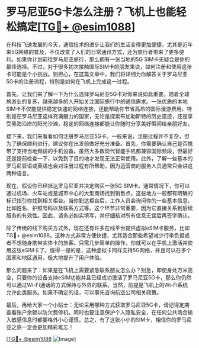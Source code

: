 # 罗马尼亚5G卡怎么注册？飞机上也能轻松搞定[[TG💪+ @esim1088](https://t.me/s/esim1088)]

在科技飞速发展的今天，通信技术的进步让我们的生活变得更加便捷。尤其是近年来5G网络的普及，不仅改变了人们的日常通讯方式，还为旅行者带来了更多便利。如果你计划前往罗马尼亚旅行，那么拥有一张当地的5G SIM卡无疑会是你的最佳选择。不过，对于很多初次接触国际SIM卡的朋友来说，如何注册和使用这张卡可能是个小挑战。别担心，在这篇文章中，我们将详细为你解答关于罗马尼亚5G卡的注册流程，特别是如何在飞机上完成这一过程。

首先，让我们来了解一下为什么选择罗马尼亚5G卡对你来说如此重要。随着全球旅游业的复苏，越来越多的人开始关注国际旅行中的通信需求。一张优质的本地SIM卡不仅能提供稳定快速的网络连接，还能帮助你节省高昂的国际漫游费用。特别是在罗马尼亚这样充满魅力的国家，无论是探索布加勒斯特的历史遗迹，还是享受黑海沿岸的阳光沙滩，稳定的网络连接都能让你随时分享美好瞬间给亲朋好友。

接下来，我们来看看如何注册罗马尼亚5G卡。一般来说，注册过程并不复杂，但为了确保顺利进行，建议你在出发前做好充分准备。首先，你需要确认自己是否携带了支持当地频段的手机设备。虽然大多数现代智能手机都兼容国际频段，但最好还是提前检查一下，以免到了目的地才发现无法正常使用。此外，了解一些基本的罗马尼亚语或英语也会对注册过程有所帮助，因为运营商的服务人员通常只会讲这两种语言。

现在，假设你已经抵达罗马尼亚并决定购买一张5G SIM卡。通常情况下，你可以通过机场、火车站或是城市中心的大型商场找到销售点。这些地方一般都有明确的标识指引你找到相关柜台。当你到达柜台后，工作人员会询问你的一些基本信息，比如姓名、护照号码以及联系方式等。这个环节非常重要，因为它直接关系到后续服务的有效性。因此，请务必如实填写，并仔细核对所有信息无误后再签字确认。

除了传统的线下购买方式外，现在还有许多在线平台提供虚拟eSIM卡服务，比如TG💪+ @esim1088。这种方式非常方便快捷，尤其适合那些希望减少行李负担或者不想随身携带实体卡的旅客。只需几步简单的操作，你就可以在手机上激活并使用这张eSIM卡了。值得一提的是，这种虚拟卡同样支持5G网络，并且可以在多个国家和地区通用，极大地提升了用户体验。

那么问题来了：如果是在飞机上需要紧急联系朋友怎么办？别急，即使身处万米高空，只要你的设备支持eSIM功能并且已经成功激活了罗马尼亚5G卡，那么你仍然可以通过Wi-Fi通话的方式保持与外界的联系。当然，前提是飞机上的Wi-Fi系统允许此类服务。如果不确定的话，可以事先咨询航空公司相关政策。

最后，再给大家一个小贴士：无论采用哪种方式获取罗马尼亚5G卡，请记得定期查看账户余额以防欠费停机。同时也要注意保护个人隐私安全，在任何公共场合输入敏感信息时都要格外小心谨慎。总之，有了这张小小的SIM卡，相信你的罗马尼亚之旅一定会更加精彩难忘！

[[TG💪+ @esim1088](https://t.me/s/esim1088) ![Image](https://i.postimg.cc/4NQfJmqS/Snipaste-2025-05-13-00-14-12.png)]